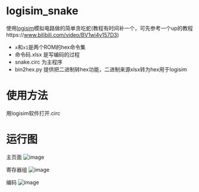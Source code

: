 # logisim_snake
使用[logisim](http://www.cburch.com/logisim/)模拟电路做的简单贪吃蛇(教程有时间补一个，可先参考一个up的教程https://www.bilibili.com/video/BV1wi4y157D3)

- `x`和`x1`是两个ROM的hex命令集
- 命令码.xlsx 是写编码的过程
- snake.circ 为主程序
- bin2hex.py 提供把二进制转hex功能，二进制来源xlsx转为hex用于logisim

# 使用方法
用logisim软件打开.circ

# 运行图
主页面
![image](https://user-images.githubusercontent.com/35139537/114476386-af641d00-9c2c-11eb-9afe-4c60abd6f833.png)

寄存器组
![image](https://user-images.githubusercontent.com/35139537/119490648-a9b33880-bd8f-11eb-9ff0-d1ce41b1235f.png)

编码
![image](https://user-images.githubusercontent.com/35139537/114476469-dae70780-9c2c-11eb-9c33-76670c459ab2.png)
